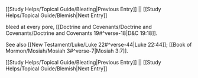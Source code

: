 [[Study Helps/Topical Guide/Bleating|Previous Entry]]  ||  [[Study Helps/Topical Guide/Blemish|Next Entry]]

 bleed at every pore, [[Doctrine and Covenants/Doctrine and Covenants/Doctrine and Covenants 19#^verse-18|D&C 19:18]].

 See also [[New Testament/Luke/Luke 22#^verse-44|Luke 22:44]]; [[Book of Mormon/Mosiah/Mosiah 3#^verse-7|Mosiah 3:7]].

[[Study Helps/Topical Guide/Bleating|Previous Entry]]  ||  [[Study Helps/Topical Guide/Blemish|Next Entry]]